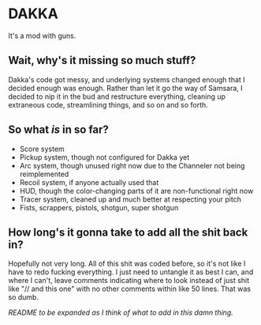 # DAKKA

It's a mod with guns.



## Wait, why's it missing so much stuff?

Dakka's code got messy, and underlying systems changed enough that I decided
enough was enough. Rather than let it go the way of Samsara, I decided to nip
it in the bud and restructure everything, cleaning up extraneous code,
streamlining things, and so on and so forth.

## So what *is* in so far?

* Score system
* Pickup system, though not configured for Dakka yet
* Arc system, though unused right now due to the Channeler not being reimplemented
* Recoil system, if anyone actually used that
* HUD, though the color-changing parts of it are non-functional right now
* Tracer system, cleaned up and much better at respecting your pitch
* Fists, scrappers, pistols, shotgun, super shotgun

## How long's it gonna take to add all the shit back in?

Hopefully not very long. All of this shit was coded before, so it's not like I
have to redo fucking everything. I just need to untangle it as best I can, and
where I can't, leave comments indicating where to look instead of just shit like
"// and this one" with no other comments within like 50 lines. That was so dumb.


*README to be expanded as I think of what to add in this damn thing.*
